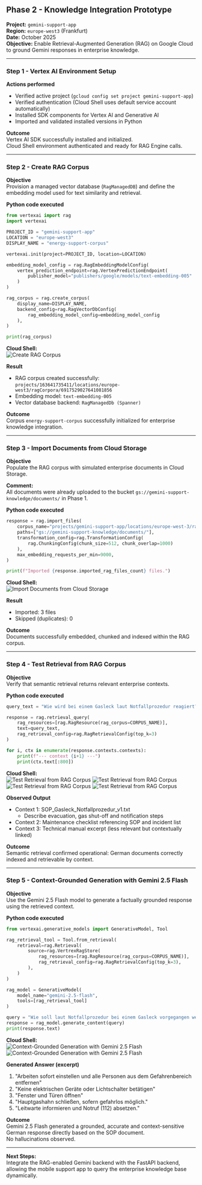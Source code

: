 ## Phase 2 - Knowledge Integration Prototype
**Project:**  `gemini-support-app`  
**Region:** `europe-west3` (Frankfurt)  
**Date:** October 2025  
**Objective:** Enable Retrieval-Augmented Generation (RAG) on Google Cloud to ground Gemini responses in enterprise knowledge.

---

### Step 1 - Vertex AI Environment Setup

**Actions performed**
- Verified active project (`gcloud config set project gemini-support-app`)
- Verified authentication (Cloud Shell uses default service account automatically)
- Installed SDK components for Vertex AI and Generative AI
- Imported and validated installed versions in Python

**Outcome**  
Vertex AI SDK successfully installed and initialized.   
Cloud Shell environment authenticated and ready for RAG Engine calls.  

---

### Step 2 - Create RAG Corpus

**Objective**  
Provision a managed vector database (`RagManagedDB`) and define the embedding model used for text similarity and retrieval.  

**Python code executed**  

```python
from vertexai import rag
import vertexai

PROJECT_ID = "gemini-support-app"
LOCATION = "europe-west3"
DISPLAY_NAME = "energy-support-corpus"

vertexai.init(project=PROJECT_ID, location=LOCATION)

embedding_model_config = rag.RagEmbeddingModelConfig(
    vertex_prediction_endpoint=rag.VertexPredictionEndpoint(
        publisher_model="publishers/google/models/text-embedding-005"
    )
)

rag_corpus = rag.create_corpus(
    display_name=DISPLAY_NAME,
    backend_config=rag.RagVectorDbConfig(
        rag_embedding_model_config=embedding_model_config
    ),
)

print(rag_corpus)
```

**Cloud Shell:**  
![Create RAG Corpus](./P2_S2_Creating_RAG_Corpus.png)

**Result**  
- RAG corpus created successfully: `projects/163641735411/locations/europe-west3/ragCorpora/6917529027641081856`
- Embedding model: `text-embedding-005`
- Vector database backend: `RagManagedDb (Spanner)`

**Outcome**  
Corpus `energy-support-corpus` successfully initialized for enterprise knowledge integration.

---

### Step 3 - Import Documents from Cloud Storage

**Objective**  
Populate the RAG corpus with simulated enterprise documents in Cloud Storage.  

**Comment:**  
All documents were already uploaded to the bucket `gs://gemini-support-knowledge/documents/` in Phase 1.  

**Python code executed**  
```python
response = rag.import_files(
    corpus_name="projects/gemini-support-app/locations/europe-west-3/ragCorpora/6917529027641081856",
    paths=["gs://gemini-support-knowledge/documents/"],
    transformation_config=rag.TransformationConfig(
        rag.ChunkingConfig(chunk_size=512, chunk_overlap=1000)
    ),
    max_embedding_requests_per_min=9000,
)

print(f"Imported {response.imported_rag_files_count} files.")
```

**Cloud Shell:**  
![Import Documents from Cloud Storage](./P2_S3_Import_Documents_Cloud_Storage.png)

**Result**  
- Imported: 3 files
- Skipped (duplicates): 0

**Outcome**  
Documents successfully embedded, chunked and indexed within the RAG corpus.  

---

### Step 4 - Test Retrieval from RAG Corpus

**Objective**  
Verify that semantic retrieval returns relevant enterprise contexts.  

**Python code executed**  
```python
query_text = "Wie wird bei einem Gasleck laut Notfallprozedur reagiert?"

response = rag.retrieval_query(
    rag_resources=[rag.RagResource(rag_corpus=CORPUS_NAME)],
    text=query_text,
    rag_retrieval_config=rag.RagRetrievalConfig(top_k=3)
)

for i, ctx in enumerate(response.contexts.contexts):
    print(f"--- context {i+1} ---")
    print(ctx.text[:800])
```

**Cloud Shell:**  
![Test Retrieval from RAG Corpus](./P2_S4_Test_Retrieval_RAG_Corpus_I.png)
![Test Retrieval from RAG Corpus](./P2_S4_Test_Retrieval_RAG_Corpus_II.png)
![Test Retrieval from RAG Corpus](./P2_S4_Test_Retrieval_RAG_Corpus_III.png)
![Test Retrieval from RAG Corpus](./P2_S4_Test_Retrieval_RAG_Corpus_IV.png)

**Observed Output**  
- Context 1: SOP_Gasleck_Notfallprozedur_v1.txt
  - Describe evacuation, gas shut-off and notification steps
- Context 2: Maintenance checklist referencing SOP and incident list
- Context 3: Technical manual excerpt (less relevant but contextually linked)

**Outcome**  
Semantic retrieval confirmed operational: German documents correctly indexed and retrievable by context.

---

### Step 5 - Context-Grounded Generation with Gemini 2.5 Flash

**Objective**  
Use the Gemini 2.5 Flash model to generate a factually grounded response using the retrieved context.  

**Python code executed**  
```python
from vertexai.generative_models import GenerativeModel, Tool

rag_retrieval_tool = Tool.from_retrieval(
    retrieval=rag.Retrieval(
        source=rag.VertrexRagStore(
            rag_resources=[rag.RagResource(rag_corpus=CORPUS_NAME)],
            rag_retrieval_config=rag.RagRetrievalConfig(top_k=3),
        ),
    )
)

rag_model = GenerativeModel(
    model_name="gemini-2.5-flash",
    tools=[rag_retrieval_tool]
)

query = "Wie soll laut Notfallprozedur bei einem Gasleck vorgegangen werden?"
response = rag_model.generate_content(query)
print(response.text)
```

**Cloud Shell:**  
![Context-Grounded Generation with Gemini 2.5 Flash](./P2_S5_Context_Generation_Gemini_2_5_I.png)
![Context-Grounded Generation with Gemini 2.5 Flash](./P2_S5_Context_Generation_Gemini_2_5_II.png)

**Generated Answer (excerpt)**
1. "Arbeiten sofort einstellen und alle Personen aus dem Gefahrenbereich entfernen"
2. "Keine elektrischen Geräte oder Lichtschalter betätigen"
3. "Fenster und Türen öffnen"
4. "Hauptgashahn schließen, sofern gefahrlos möglich."
5. "Leitwarte informieren und Notruf (112) absetzen."

**Outcome**  
Gemini 2.5 Flash generated a grounded, accurate and context-sensitive German response directly based on the SOP document.  
No hallucinations observed.  

---

**Next Steps:**  
Integrate the RAG-enabled Gemini backend with the FastAPI backend, allowing the mobile support app to query the enterprise knowledge base dynamically.

